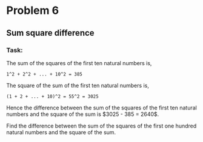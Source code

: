 # Problem 6

## Sum square difference
### Task:
<p>The sum of the squares of the first ten natural numbers is,</p>

    1^2 + 2^2 + ... + 10^2 = 385

<p>The square of the sum of the first ten natural numbers is,</p>

    (1 + 2 + ... + 10)^2 = 55^2 = 3025

<p>Hence the difference between the sum of the squares of the first ten natural numbers and the square of the sum is $3025 - 385 = 2640$.</p>
<p>Find the difference between the sum of the squares of the first one hundred natural numbers and the square of the sum.</p>
